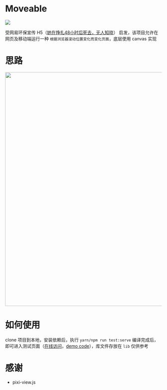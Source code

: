 # Moveable

<a href="https://996.icu"><img src="https://img.shields.io/badge/link-996.icu-red.svg"></a>

受网易环保宣传 H5（[她在挣扎48小时后死去，无人知晓](https://c.m.163.com/nc/qa/activity/dada_protection/index.html?spssid=d5e997b4dba188b54fe6143b32fd12a2&spsw=25&spss=other)） 启发，该项目允许在网页及移动端运行一种 `根据浏览器滚动位置变化而变化页面`，底层使用 canvas 实现

# 思路

<div align=center>
<image src='./assets/intro.svg' width="750">
</div>

# 如何使用

clone 项目到本地，安装依赖后，执行 `yarn/npm run test:serve` 编译完成后，即可进入测试页面（[在线访问](https://tolerance-go.github.io/moveable-h5/)，[demo code](https://github.com/tolerance-go/moveable-h5/blob/master/pages/index.tsx)），库文件存放在 `lib` 仅供参考

# 感谢

- pixi-view.js
